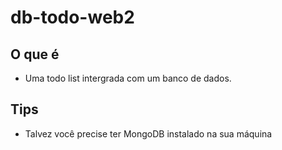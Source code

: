 ﻿# db-todo-web2
 
 ## O que é
 
 - Uma todo list intergrada com um banco de dados.
 

## Tips
- Talvez você precise ter MongoDB instalado na sua máquina
